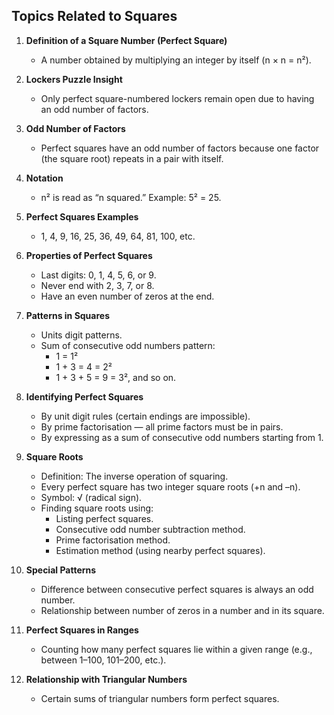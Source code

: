 ## Topics Related to Squares

1. **Definition of a Square Number (Perfect Square)**
   - A number obtained by multiplying an integer by itself (n × n = n²).

2. **Lockers Puzzle Insight**
   - Only perfect square-numbered lockers remain open due to having an odd number of factors.

3. **Odd Number of Factors**
   - Perfect squares have an odd number of factors because one factor (the square root) repeats in a pair with itself.

4. **Notation**
   - n² is read as “n squared.” Example: 5² = 25.

5. **Perfect Squares Examples**
   - 1, 4, 9, 16, 25, 36, 49, 64, 81, 100, etc.

6. **Properties of Perfect Squares**
   - Last digits: 0, 1, 4, 5, 6, or 9.
   - Never end with 2, 3, 7, or 8.
   - Have an even number of zeros at the end.

7. **Patterns in Squares**
   - Units digit patterns.
   - Sum of consecutive odd numbers pattern:  
     - 1 = 1²  
     - 1 + 3 = 4 = 2²  
     - 1 + 3 + 5 = 9 = 3², and so on.

8. **Identifying Perfect Squares**
   - By unit digit rules (certain endings are impossible).
   - By prime factorisation — all prime factors must be in pairs.
   - By expressing as a sum of consecutive odd numbers starting from 1.

9. **Square Roots**
   - Definition: The inverse operation of squaring.
   - Every perfect square has two integer square roots (+n and –n).
   - Symbol: √ (radical sign).
   - Finding square roots using:
     - Listing perfect squares.
     - Consecutive odd number subtraction method.
     - Prime factorisation method.
     - Estimation method (using nearby perfect squares).

10. **Special Patterns**
    - Difference between consecutive perfect squares is always an odd number.
    - Relationship between number of zeros in a number and in its square.

11. **Perfect Squares in Ranges**
    - Counting how many perfect squares lie within a given range (e.g., between 1–100, 101–200, etc.).

12. **Relationship with Triangular Numbers**
    - Certain sums of triangular numbers form perfect squares.
